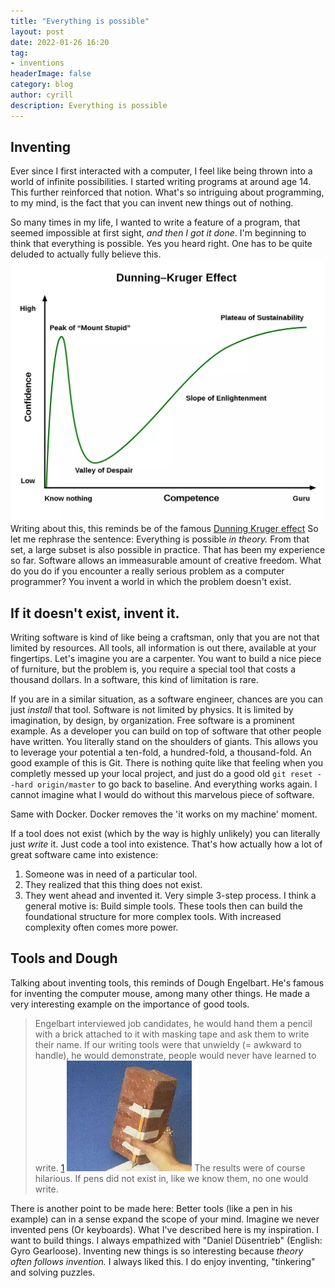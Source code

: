 ```yaml
---
title: "Everything is possible"
layout: post
date: 2022-01-26 16:20
tag: 
- inventions
headerImage: false
category: blog
author: cyrill
description: Everything is possible
---
```


## Inventing
Ever since I first interacted with a computer, I feel like being thrown into a world of infinite possibilities. I started writing programs at around age 14. This further reinforced that notion. What's so intriguing about programming, to my mind, is the fact that you can invent new things out of nothing.   

So many times in my life, I wanted to write a feature of a program, that seemed impossible at first sight, _and then I got it done_. 
I'm beginning to think that everything is possible. Yes you heard right.
One has to be quite deluded to actually fully believe this. 
![Dunning Kruger](../assets/images/dunning_kruger_effect.webp)
Writing about this, this reminds be of the famous [Dunning Kruger effect](https://en.wikipedia.org/wiki/Dunning%E2%80%93Kruger_effect) 
So let me rephrase the sentence: Everything is possible _in theory._ From that set, a large subset is also possible in practice. That has been my experience so far. Software allows an immeasurable amount of creative freedom. What do you do if you encounter a really serious problem as a computer programmer? You invent a world in which the problem doesn't exist.

## If it doesn't exist, invent it.
Writing software is kind of like being a craftsman, only that you are not that limited by resources. All tools, all information is out there, available at your fingertips. 
Let's imagine you are a carpenter. You want to build a nice piece of furniture, but the problem is, you require a special tool that costs a thousand dollars. In a software, this kind of limitation is rare. 


If you are in a similar situation, as a software engineer, chances are you can just _install_ that tool. Software is not limited by physics. It is limited by imagination, by design, by organization. Free software is a prominent example. As a developer you can build on top of software that other people have written. You literally stand on the shoulders of giants. This allows you to leverage your potential a ten-fold, a hundred-fold, a thousand-fold. An good example of this is Git. 
There is nothing quite like that feeling when you completly messed up your local project, and just do a good old 
` git reset --hard origin/master ` 
to go back to baseline. And everything works again. I cannot imagine what I would do without this marvelous piece of software. 

 Same with Docker. Docker removes the 'it works on my machine' moment. 

If a tool does not exist (which by the way is highly unlikely) you can literally just _write_ it. Just code a tool into existence. That's how actually how a lot of great software came into existence: 
1. Someone was in need of a particular tool.
2. They realized that this thing does not exist.
3. They went ahead and invented it.
Very simple 3-step process. I think a general motive is: Build simple tools. These tools then can build the foundational structure for more complex tools. With increased complexity often comes more power.

## Tools and Dough
Talking about inventing tools, this reminds of Dough Engelbart. He's famous for inventing the computer mouse, among many other things. He made a very interesting example on the importance of good tools.
> Engelbart interviewed job candidates, he would hand them a pencil with a brick attached to it with masking tape and ask them to write their name.
If our writing tools were that unwieldy (= awkward to handle), he would demonstrate, people would never have learned to write. [1](https://www.washingtonpost.com/business/douglas-engelbart-computer-visionary-and-inventor-of-the-mouse-dies-at-88/2013/07/03/1439b508-0264-11e2-9b24-ff730c7f6312_story.html)
![Brick](../assets/images/brick-pencil.jpg.webp)
The results were of course hilarious. If pens did not exist in, like we know them, no one would write.


There is another point to be made here: Better tools (like a pen in his example) can in a sense expand the scope of your mind. Imagine we never invented pens (Or keyboards).
What I've described here is my inspiration. I want to build things. I always empathized with "Daniel Düsentrieb" (English: Gyro Gearloose). Inventing new things is so interesting because _theory often follows invention._ I always liked this. I do enjoy inventing, "tinkering" and solving puzzles. 